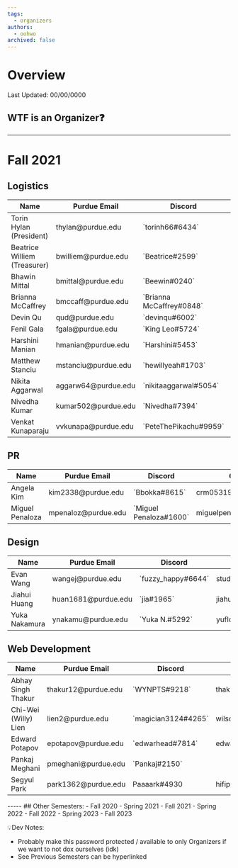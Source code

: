 ```yaml
---
tags:
  - organizers
authors:
  - oohwo
archived: false
---
```

# Overview
Last Updated: 00/00/0000

## WTF is an Organizer❓

-----
# Fall 2021

## Logistics
<table>
    <thead>
        <tr>
            <th>Name</th>
            <th>Purdue Email</th>
            <th>Discord</th>
            <th>Gmail</th>
        </tr>
    </thead>
    <tbody>
        <tr>
            <td>Torin Hylan (President)</td>
            <td>thylan@purdue.edu</td>
            <td>`torinh66#6434`</td>
            <td>TorinH66@gmail.com</td>
        </tr>
        <tr>
            <td>Beatrice Williem (Treasurer)</td>
            <td>bwilliem@purdue.edu</td>
            <td>`Beatrice#2599`</td>
            <td>beat.wil105@gmail.com</td>
        </tr>
        <tr>
            <td>Bhawin Mittal</td>
            <td>bmittal@purdue.edu</td>
            <td>`Beewin#0240`</td>
            <td>bmittal2000@gmail.com</td>
        </tr>
        <tr>
            <td>Brianna McCaffrey</td>
            <td>bmccaff@purdue.edu</td>
            <td>`Brianna McCaffrey#0848`</td>
            <td>bmccaffrey0830@gmail.com</td>
        </tr>
        <tr>
            <td>Devin Qu</td>
            <td>qud@purdue.edu</td>
            <td>`devinqu#6002`</td>
            <td>devinqu2002@gmail.com</td>
        </tr>
        <tr>
            <td>Fenil Gala</td>
            <td>fgala@purdue.edu</td>
            <td>`King Leo#5724`</td>
            <td>leofenil1234@gmail.com</td>
        </tr>
        <tr>
            <td>Harshini Manian</td>
            <td>hmanian@purdue.edu</td>
            <td>`Harshini#5453`</td>
            <td>hmanian.18@gmail.com</td>
        </tr>
        <tr>
            <td>Matthew Stanciu</td>
            <td>mstanciu@purdue.edu</td>
            <td>`hewillyeah#1703`</td>
            <td>mattbstanciu@gmail.com</td>
        </tr>
        <tr>
            <td>Nikita Aggarwal</td>
            <td>aggarw64@purdue.edu</td>
            <td>`nikitaaggarwal#5054`</td>
            <td>nikitaaggarwal777@gmail.com</td>
        </tr>
        <tr>
            <td>Nivedha Kumar</td>
            <td>kumar502@purdue.edu</td>
            <td>`Nivedha#7394`</td>
            <td>to.nivedha75@gmail.com</td>
        </tr>
        <tr>
            <td>Venkat Kunaparaju</td>
            <td>vvkunapa@purdue.edu</td>
            <td>`PeteThePikachu#9959`</td>
            <td>venkat.kunaparaju@gmail.com</td>
        </tr>
    </tbody>
</table>

## PR
<table>
    <thead>
        <tr>
            <th>Name</th>
            <th>Purdue Email</th>
            <th>Discord</th>
            <th>Gmail</th>
        </tr>
    </thead>
    <tbody>
        <tr>
            <td>Angela Kim</td>
            <td>kim2338@purdue.edu</td>
            <td>`Bbokka#8615`</td>
            <td>crm05319@gmail.com</td>
        </tr>
        <tr>
            <td>Miguel Penaloza</td>
            <td>mpenaloz@purdue.edu</td>
            <td>`Miguel Penaloza#1600`</td>
            <td>miguelpen02@gmail.com</td>
        </tr>
    </tbody>
</table>

## Design
<table>
    <thead>
        <tr>
            <th>Name</th>
            <th>Purdue Email</th>
            <th>Discord</th>
            <th>Gmail</th>
        </tr>
    </thead>
    <tbody>
        <tr>
            <td>Evan Wang</td>
            <td>wangej@purdue.edu</td>
            <td>`fuzzy_happy#6644`</td>
            <td>student.e.wang@gmail.com</td>
        </tr>
        <tr>
            <td>Jiahui Huang</td>
            <td>huan1681@purdue.edu</td>
            <td>`jia#1965`</td>
            <td>jiahuihuang208@gmail.com</td>
        </tr>
        <tr>
            <td>Yuka Nakamura</td>
            <td>ynakamu@purdue.edu</td>
            <td>`Yuka N.#5292`</td>
            <td>yuflower26@gmail.com</td>
        </tr>
    </tbody>
</table>

## Web Development
<table>
    <thead>
        <tr>
            <th>Name</th>
            <th>Purdue Email</th>
            <th>Discord</th>
            <th>Gmail</th>
        </tr>
    </thead>
    <tbody>
        <tr>
            <td>Abhay Singh Thakur</td>
            <td>thakur12@purdue.edu</td>
            <td>`WYNPTS#9218`</td>
            <td>thakur22429s@gmail.com</td>
        </tr>
        <tr>
            <td>Chi-Wei (Willy) Lien</td>
            <td>lien2@purdue.edu</td>
            <td>`magician3124#4265`</td>
            <td>wilsonwilson3124@gmail.com</td>
        </tr>
        <tr>
            <td>Edward Potapov</td>
            <td>epotapov@purdue.edu</td>
            <td>`edwarhead#7814`</td>
            <td>edwardpota@gmail.com</td>
        </tr>
        <tr>
            <td>Pankaj Meghani</td>
            <td>pmeghani@purdue.edu</td>
            <td>`Pankaj#2150`</td>
            <td></td>
        </tr>
        <tr>
            <td>Segyul Park</td>
            <td>park1362@purdue.edu</td>
            <td>Paaaark#4930</td>
            <td>hifipark0801@gmail.com</td>
        </tr>
    </tbody>
</table>
-----
## Other Semesters:
- Fall 2020
- Spring 2021
- Fall 2021
- Spring 2022
- Fall 2022
- Spring 2023
- Fall 2023

💡Dev Notes: 
- Probably make this password protected / available to only Organizers if we want to not dox ourselves (idk)
- See Previous Semesters can be hyperlinked